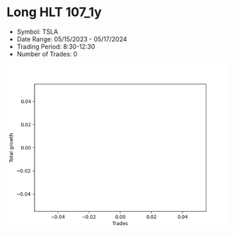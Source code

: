 # Long HLT 107_1y 
- Symbol: TSLA
- Date Range: 05/15/2023 - 05/17/2024
- Trading Period: 8:30-12:30
- Number of Trades: 0

![Plot](LongHLT107_1yTSLA.png)














































































































































